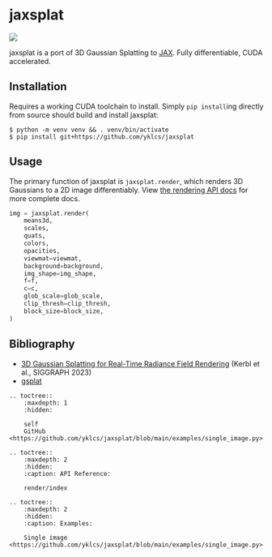# jaxsplat

![](./jaxsplat.gif)

jaxsplat is a port of 3D Gaussian Splatting to [JAX](https://github.com/google/jax).
Fully differentiable, CUDA accelerated.

## Installation

Requires a working CUDA toolchain to install. Simply `pip install`ing directly from source should build and install jaxsplat:

```shell
$ python -m venv venv && . venv/bin/activate
$ pip install git+https://github.com/yklcs/jaxsplat
```

## Usage

The primary function of jaxsplat is `jaxsplat.render`, which renders 3D Gaussians to a 2D image differentiably.
View [the rendering API docs](./render/index) for more complete docs.

```python
img = jaxsplat.render(
    means3d,
    scales,
    quats,
    colors,
    opacities,
    viewmat=viewmat,
    background=background,
    img_shape=img_shape,
    f=f,
    c=c,
    glob_scale=glob_scale,
    clip_thresh=clip_thresh,
    block_size=block_size,
)
```

## Bibliography

- [3D Gaussian Splatting for Real-Time Radiance Field Rendering](https://repo-sam.inria.fr/fungraph/3d-gaussian-splatting/) (Kerbl et al., SIGGRAPH 2023)
- [gsplat](https://github.com/nerfstudio-project/gsplat)

```{eval-rst}
.. toctree::
    :maxdepth: 1
    :hidden:

    self
    GitHub <https://github.com/yklcs/jaxsplat/blob/main/examples/single_image.py>

.. toctree::
    :maxdepth: 2
    :hidden:
    :caption: API Reference:

    render/index

.. toctree::
    :maxdepth: 2
    :hidden:
    :caption: Examples:

    Single image <https://github.com/yklcs/jaxsplat/blob/main/examples/single_image.py>
```
